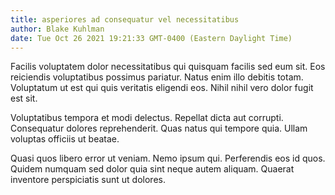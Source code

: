 ```yaml
---
title: asperiores ad consequatur vel necessitatibus
author: Blake Kuhlman
date: Tue Oct 26 2021 19:21:33 GMT-0400 (Eastern Daylight Time)
---
```

Facilis voluptatem dolor necessitatibus qui quisquam facilis sed eum sit. Eos reiciendis voluptatibus possimus pariatur. Natus enim illo debitis totam. Voluptatum ut est qui quis veritatis eligendi eos. Nihil nihil vero dolor fugit est sit.

 Voluptatibus tempora et modi delectus. Repellat dicta aut corrupti. Consequatur dolores reprehenderit. Quas natus qui tempore quia. Ullam voluptas officiis ut beatae.

 Quasi quos libero error ut veniam. Nemo ipsum qui. Perferendis eos id quos. Quidem numquam sed dolor quia sint neque autem aliquam. Quaerat inventore perspiciatis sunt ut dolores.